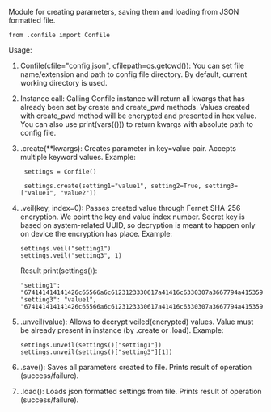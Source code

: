 Module for creating parameters, saving them and loading from JSON formatted file.

    from .confile import Confile

Usage:

1. Confile(cfile="config.json", cfilepath=os.getcwd()):
    You can set file name/extension and path to config file directory. By default, current working directory is used.

2. Instance call:
   Calling Confile instance will return all kwargs that has already been set by create and create_pwd methods.
   Values created with create_pwd method will be encrypted and presented in hex value.
   You can also use print(vars(<instance>())) to return kwargs with absolute path to config file.

3. .create(**kwargs): 
    Creates parameter in key=value pair. Accepts multiple keyword values.
    Example:

        settings = Confile()

        settings.create(setting1="value1", setting2=True, setting3=["value1", "value2"])

4. .veil(key, index=0):
    Passes created value through Fernet SHA-256 encryption. We point the key and value index number.
    Secret key is based on system-related UUID, so decryption is meant to happen only on device the encryption has place.
    Example:

       settings.veil("setting1")
       settings.veil("setting3", 1)
   
   Result print(settings()):

       "setting1": "674141414141426c65566a6c6123123330617a41416c6330307a3667794a41535965537733423sdvb347705f464a5648435a39596b586a45304b31506232646b645353355f2d4c4646623546fggf3395a6c4e38595f7358676269513d3d"
       "setting3": "value1", "674141414141426c65566a6c6123123330617a41416c6330307a3667794a41535965537733423sdvb347705f464a5648435a39596b586a45304b31506232646b645353355f2d4c4646623546fggf3395a6c4e38595f7358676269513d3d"

6. .unveil(value):
    Allows to decrypt veiled(encrypted) values. Value must be already present in instance (by .create or .load).
    Example:

       settings.unveil(settings()["setting1"])
       settings.unveil(settings()["setting3"][1])

7. .save():
    Saves all parameters created to file. Prints result of operation (success/failure).

8. .load():
    Loads json formatted settings from file. Prints result of operation (success/failure).



   

